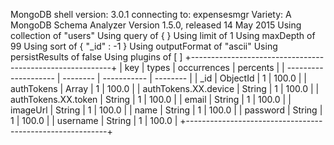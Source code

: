 MongoDB shell version: 3.0.1
connecting to: expensesmgr
Variety: A MongoDB Schema Analyzer
Version 1.5.0, released 14 May 2015
Using collection of "users"
Using query of { }
Using limit of 1
Using maxDepth of 99
Using sort of { "_id" : -1 }
Using outputFormat of "ascii"
Using persistResults of false
Using plugins of [ ]
+----------------------------------------------------------+
| key                  | types    | occurrences | percents |
| -------------------- | -------- | ----------- | -------- |
| _id                  | ObjectId |           1 |    100.0 |
| authTokens           | Array    |           1 |    100.0 |
| authTokens.XX.device | String   |           1 |    100.0 |
| authTokens.XX.token  | String   |           1 |    100.0 |
| email                | String   |           1 |    100.0 |
| imageUrl             | String   |           1 |    100.0 |
| name                 | String   |           1 |    100.0 |
| password             | String   |           1 |    100.0 |
| username             | String   |           1 |    100.0 |
+----------------------------------------------------------+
